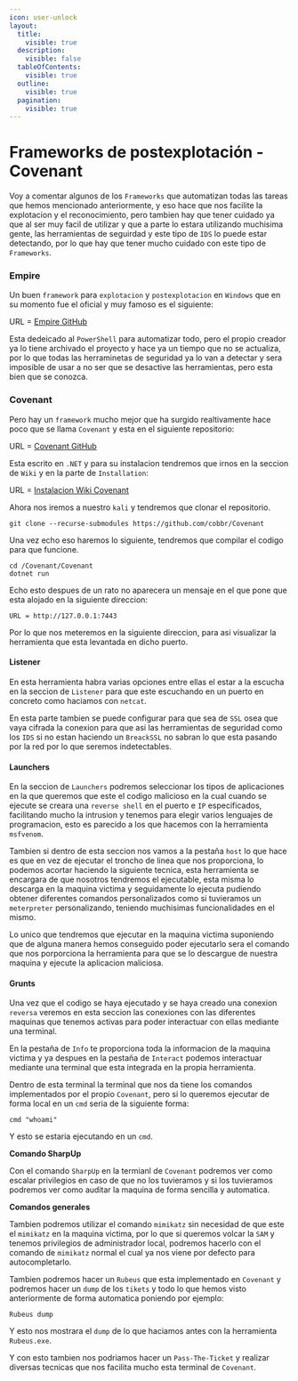 ```yaml
---
icon: user-unlock
layout:
  title:
    visible: true
  description:
    visible: false
  tableOfContents:
    visible: true
  outline:
    visible: true
  pagination:
    visible: true
---
```


# Frameworks de postexplotación - Covenant

Voy a comentar algunos de los `Frameworks` que automatizan todas las tareas que hemos mencionado anteriormente, y eso hace que nos facilite la explotacion y el reconocimiento, pero tambien hay que tener cuidado ya que al ser muy facil de utilizar y que a parte lo estara utilizando muchisima gente, las herramientas de seguirdad y este tipo de `IDS` lo puede estar detectando, por lo que hay que tener mucho cuidado con este tipo de `Frameworks`.

### Empire

Un buen `framework` para `explotacion` y `postexplotacion` en `Windows` que en su momento fue el oficial y muy famoso es el siguiente:

URL = [Empire GitHub](https://github.com/EmpireProject/Empire)

Esta dedeicado al `PowerShell` para automatizar todo, pero el propio creador ya lo tiene archivado el proyecto y hace ya un tiempo que no se actualiza, por lo que todas las herraminetas de seguridad ya lo van a detectar y sera imposible de usar a no ser que se desactive las herramientas, pero esta bien que se conozca.

### Covenant

Pero hay un `framework` mucho mejor que ha surgido realtivamente hace poco que se llama `Covenant` y esta en el siguiente repositorio:

URL = [Covenant GitHub](https://github.com/cobbr/Covenant)

Esta escrito en `.NET` y para su instalacion tendremos que irnos en la seccion de `Wiki` y en la parte de `Installation`:

URL = [Instalacion Wiki Covenant](https://github.com/cobbr/Covenant/wiki/Installation-And-Startup)

Ahora nos iremos a nuestro `kali` y tendremos que clonar el repositorio.

```shell
git clone --recurse-submodules https://github.com/cobbr/Covenant
```

Una vez echo eso haremos lo siguiente, tendremos que compilar el codigo para que funcione.

```shell
cd /Covenant/Covenant
dotnet run
```

Echo esto despues de un rato no aparecera un mensaje en el que pone que esta alojado en la siguiente direccion:

```
URL = http://127.0.0.1:7443
```

Por lo que nos meteremos en la siguiente direccion, para asi visualizar la herramienta que esta levantada en dicho puerto.

#### Listener

En esta herramienta habra varias opciones entre ellas el estar a la escucha en la seccion de `Listener` para que este escuchando en un puerto en concreto como haciamos con `netcat`.

En esta parte tambien se puede configurar para que sea de `SSL` osea que vaya cifrada la conexion para que asi las herramientas de seguridad como los `IDS` si no estan haciendo un `BreackSSL` no sabran lo que esta pasando por la red por lo que seremos indetectables.

#### Launchers

En la seccion de `Launchers` podremos seleccionar los tipos de aplicaciones en la que queremos que este el codigo malicioso en la cual cuando se ejecute se creara una `reverse shell` en el puerto e `IP` especificados, facilitando mucho la intrusion y tenemos para elegir varios lenguajes de programacion, esto es parecido a los que hacemos con la herramienta `msfvenom`.

Tambien si dentro de esta seccion nos vamos a la pestaña `host` lo que hace es que en vez de ejecutar el troncho de linea que nos proporciona, lo podemos acortar haciendo la siguiente tecnica, esta herramienta se encargara de que nosotros tendremos el ejecutable, esta misma lo descarga en la maquina victima y seguidamente lo ejecuta pudiendo obtener diferentes comandos personalizados como si tuvieramos un `meterpreter` personalizando, teniendo muchisimas funcionalidades en el mismo.

Lo unico que tendremos que ejecutar en la maquina victima suponiendo que de alguna manera hemos conseguido poder ejecutarlo sera el comando que nos porporciona la herramienta para que se lo descargue de nuestra maquina y ejecute la aplicacion maliciosa.

#### Grunts

Una vez que el codigo se haya ejecutado y se haya creado una conexion `reversa` veremos en esta seccion las conexiones con las diferentes maquinas que tenemos activas para poder interactuar con ellas mediante una terminal.

En la pestaña de `Info` te proporciona toda la informacion de la maquina victima y ya despues en la pestaña de `Interact` podemos interactuar mediante una terminal que esta integrada en la propia herramienta.

Dentro de esta terminal la terminal que nos da tiene los comandos implementados por el propio `Covenant`, pero si lo queremos ejecutar de forma local en un `cmd` seria de la siguiente forma:

```
cmd "whoami"
```

Y esto se estaria ejecutando en un `cmd`.

**Comando SharpUp**

Con el comando `SharpUp` en la termianl de `Covenant` podremos ver como escalar privilegios en caso de que no los tuvieramos y si los tuvieramos podremos ver como auditar la maquina de forma sencilla y automatica.

**Comandos generales**

Tambien podremos utilizar el comando `mimikatz` sin necesidad de que este el `mimikatz` en la maquina victima, por lo que si queremos volcar la `SAM` y tenemos privilegios de administrador local, podremos hacerlo con el comando de `mimikatz` normal el cual ya nos viene por defecto para autocompletarlo.

Tambien podremos hacer un `Rubeus` que esta implementado en `Covenant` y podremos hacer un `dump` de los `tikets` y todo lo que hemos visto anteriormente de forma automatica poniendo por ejemplo:

```
Rubeus dump
```

Y esto nos mostrara el `dump` de lo que haciamos antes con la herramienta `Rubeus.exe`.

Y con esto tambien nos podriamos hacer un `Pass-The-Ticket` y realizar diversas tecnicas que nos facilita mucho esta terminal de `Covenant`.
